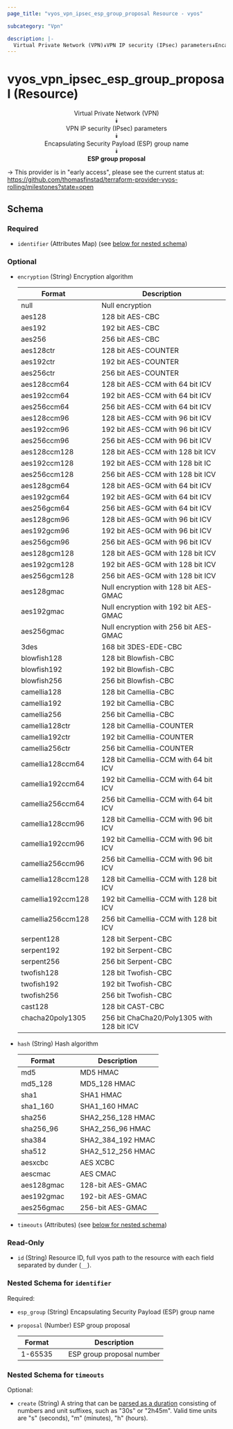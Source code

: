 ```yaml
---
page_title: "vyos_vpn_ipsec_esp_group_proposal Resource - vyos"

subcategory: "Vpn"

description: |- 
  Virtual Private Network (VPN)⯯VPN IP security (IPsec) parameters⯯Encapsulating Security Payload (ESP) group name⯯ESP group proposal
---
```


# vyos_vpn_ipsec_esp_group_proposal (Resource)
<center>

Virtual Private Network (VPN)  
⯯  
VPN IP security (IPsec) parameters  
⯯  
Encapsulating Security Payload (ESP) group name  
⯯  
**ESP group proposal**


</center>

-> This provider is in "early access", please see the current status at: https://github.com/thomasfinstad/terraform-provider-vyos-rolling/milestones?state=open

## Schema

### Required

- `identifier` (Attributes Map) (see [below for nested schema](#nestedatt--identifier))

### Optional

- `encryption` (String) Encryption algorithm

    |Format             &emsp;|Description                                 |
    |---------------------|----------------------------------------------|
    |null               &emsp;|Null encryption                             |
    |aes128             &emsp;|128 bit AES-CBC                             |
    |aes192             &emsp;|192 bit AES-CBC                             |
    |aes256             &emsp;|256 bit AES-CBC                             |
    |aes128ctr          &emsp;|128 bit AES-COUNTER                         |
    |aes192ctr          &emsp;|192 bit AES-COUNTER                         |
    |aes256ctr          &emsp;|256 bit AES-COUNTER                         |
    |aes128ccm64        &emsp;|128 bit AES-CCM with 64 bit ICV             |
    |aes192ccm64        &emsp;|192 bit AES-CCM with 64 bit ICV             |
    |aes256ccm64        &emsp;|256 bit AES-CCM with 64 bit ICV             |
    |aes128ccm96        &emsp;|128 bit AES-CCM with 96 bit ICV             |
    |aes192ccm96        &emsp;|192 bit AES-CCM with 96 bit ICV             |
    |aes256ccm96        &emsp;|256 bit AES-CCM with 96 bit ICV             |
    |aes128ccm128       &emsp;|128 bit AES-CCM with 128 bit ICV            |
    |aes192ccm128       &emsp;|192 bit AES-CCM with 128 bit IC             |
    |aes256ccm128       &emsp;|256 bit AES-CCM with 128 bit ICV            |
    |aes128gcm64        &emsp;|128 bit AES-GCM with 64 bit ICV             |
    |aes192gcm64        &emsp;|192 bit AES-GCM with 64 bit ICV             |
    |aes256gcm64        &emsp;|256 bit AES-GCM with 64 bit ICV             |
    |aes128gcm96        &emsp;|128 bit AES-GCM with 96 bit ICV             |
    |aes192gcm96        &emsp;|192 bit AES-GCM with 96 bit ICV             |
    |aes256gcm96        &emsp;|256 bit AES-GCM with 96 bit ICV             |
    |aes128gcm128       &emsp;|128 bit AES-GCM with 128 bit ICV            |
    |aes192gcm128       &emsp;|192 bit AES-GCM with 128 bit ICV            |
    |aes256gcm128       &emsp;|256 bit AES-GCM with 128 bit ICV            |
    |aes128gmac         &emsp;|Null encryption with 128 bit AES-GMAC       |
    |aes192gmac         &emsp;|Null encryption with 192 bit AES-GMAC       |
    |aes256gmac         &emsp;|Null encryption with 256 bit AES-GMAC       |
    |3des               &emsp;|168 bit 3DES-EDE-CBC                        |
    |blowfish128        &emsp;|128 bit Blowfish-CBC                        |
    |blowfish192        &emsp;|192 bit Blowfish-CBC                        |
    |blowfish256        &emsp;|256 bit Blowfish-CBC                        |
    |camellia128        &emsp;|128 bit Camellia-CBC                        |
    |camellia192        &emsp;|192 bit Camellia-CBC                        |
    |camellia256        &emsp;|256 bit Camellia-CBC                        |
    |camellia128ctr     &emsp;|128 bit Camellia-COUNTER                    |
    |camellia192ctr     &emsp;|192 bit Camellia-COUNTER                    |
    |camellia256ctr     &emsp;|256 bit Camellia-COUNTER                    |
    |camellia128ccm64   &emsp;|128 bit Camellia-CCM with 64 bit ICV        |
    |camellia192ccm64   &emsp;|192 bit Camellia-CCM with 64 bit ICV        |
    |camellia256ccm64   &emsp;|256 bit Camellia-CCM with 64 bit ICV        |
    |camellia128ccm96   &emsp;|128 bit Camellia-CCM with 96 bit ICV        |
    |camellia192ccm96   &emsp;|192 bit Camellia-CCM with 96 bit ICV        |
    |camellia256ccm96   &emsp;|256 bit Camellia-CCM with 96 bit ICV        |
    |camellia128ccm128  &emsp;|128 bit Camellia-CCM with 128 bit ICV       |
    |camellia192ccm128  &emsp;|192 bit Camellia-CCM with 128 bit ICV       |
    |camellia256ccm128  &emsp;|256 bit Camellia-CCM with 128 bit ICV       |
    |serpent128         &emsp;|128 bit Serpent-CBC                         |
    |serpent192         &emsp;|192 bit Serpent-CBC                         |
    |serpent256         &emsp;|256 bit Serpent-CBC                         |
    |twofish128         &emsp;|128 bit Twofish-CBC                         |
    |twofish192         &emsp;|192 bit Twofish-CBC                         |
    |twofish256         &emsp;|256 bit Twofish-CBC                         |
    |cast128            &emsp;|128 bit CAST-CBC                            |
    |chacha20poly1305   &emsp;|256 bit ChaCha20/Poly1305 with 128 bit ICV  |
- `hash` (String) Hash algorithm

    |Format      &emsp;|Description        |
    |--------------|---------------------|
    |md5         &emsp;|MD5 HMAC           |
    |md5_128     &emsp;|MD5_128 HMAC       |
    |sha1        &emsp;|SHA1 HMAC          |
    |sha1_160    &emsp;|SHA1_160 HMAC      |
    |sha256      &emsp;|SHA2_256_128 HMAC  |
    |sha256_96   &emsp;|SHA2_256_96 HMAC   |
    |sha384      &emsp;|SHA2_384_192 HMAC  |
    |sha512      &emsp;|SHA2_512_256 HMAC  |
    |aesxcbc     &emsp;|AES XCBC           |
    |aescmac     &emsp;|AES CMAC           |
    |aes128gmac  &emsp;|128-bit AES-GMAC   |
    |aes192gmac  &emsp;|192-bit AES-GMAC   |
    |aes256gmac  &emsp;|256-bit AES-GMAC   |
- `timeouts` (Attributes) (see [below for nested schema](#nestedatt--timeouts))

### Read-Only

- `id` (String) Resource ID, full vyos path to the resource with each field separated by dunder (`__`).

<a id="nestedatt--identifier"></a>
### Nested Schema for `identifier`

Required:

- `esp_group` (String) Encapsulating Security Payload (ESP) group name
- `proposal` (Number) ESP group proposal

    |Format   &emsp;|Description                |
    |-----------|-----------------------------|
    |1-65535  &emsp;|ESP group proposal number  |


<a id="nestedatt--timeouts"></a>
### Nested Schema for `timeouts`

Optional:

- `create` (String) A string that can be [parsed as a duration](https://pkg.go.dev/time#ParseDuration) consisting of numbers and unit suffixes, such as &#34;30s&#34; or &#34;2h45m&#34;. Valid time units are &#34;s&#34; (seconds), &#34;m&#34; (minutes), &#34;h&#34; (hours).  
